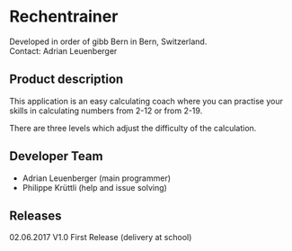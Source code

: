 ﻿#   Rechentrainer
Developed in order of gibb Bern in Bern, Switzerland.    
Contact: Adrian Leuenberger

## Product description
This application is an easy calculating coach where you can practise your     
skills in calculating numbers from 2-12 or from 2-19.    
    
There are three levels which adjust the difficulty of the calculation.

## Developer Team
- Adrian Leuenberger 								(main programmer)
- Philippe Krüttli 								(help and issue solving)

## Releases
02.06.2017			V1.0	First Release (delivery at school)    
